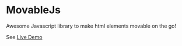 # MovableJs
Awesome Javascript library to make html elements movable on the go!

See [Live Demo](https://codepen.io/arnav-kr/pen/eYzwQGX)
